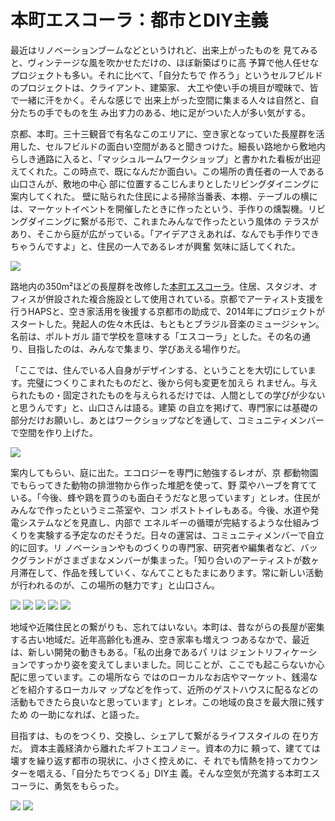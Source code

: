 # 本町エスコーラ：都市とDIY主義

最近はリノベーションブームなどというけれど、出来上がったものを 見てみると、ヴィンテージな風を吹かせただけの、ほぼ新築ばりに高 予算で他人任せなプロジェクトも多い。それに比べて、「自分たちで 作ろう」というセルフビルドのプロジェクトは、クライアント、建築家、 大工や使い手の境目が曖昧で、皆で一緒に汗をかく。そんな感じで 出来上がった空間に集まる人々は自然と、自分たちの手でものを生 み出す力のある、地に足がついた人が多い気がする。

京都、本町。三十三観音で有名なこのエリアに、空き家となっていた長屋群を活用した、セルフビルドの面白い空間があると聞きつけた。細長い路地から敷地内らしき通路に入ると、「マッシュルームワークショップ」と書かれた看板が出迎えてくれた。この時点で、既になんだか面白い。この場所の責任者の一人である山口さんが、敷地の中心 部に位置するこじんまりとしたリビングダイニングに案内してくれた。 壁に貼られた住民による掃除当番表、本棚、テーブルの横には、マーケットイベントを開催したときに作ったという、手作りの燻製機。リビ ングダイニングに繋がる形で、これまたみんなで作ったという風体の テラスがあり、そこから庭が広がっている。「アイデアさえあれば、なんでも手作りできちゃうんですよ」と、住民の一人であるレオが興奮 気味に話してくれた。

![](honmachiescola5.jpg)

路地内の350m²ほどの長屋群を改修した[本町エスコーラ](http://www.escola-kyoto.com/escola-index.html)。住居、スタジオ、オフィスが併設された複合施設として使用されている。京都でアーティスト支援を行うHAPSと、空き家活用を後援する京都市の助成で、2014年にプロジェクトがスタートした。発起人の佐々木氏は、もともとブラジル音楽のミュージシャン。名前は、ポルトガル 語で学校を意味する「エスコーラ」とした。その名の通り、目指したのは、みんなで集まり、学びあえる場作りだ。

「ここでは、住んでいる人自身がデザインする、ということを大切にしています。完璧につくりこまれたものだと、後から何も変更を加えら れません。与えられたもの・固定されたものを与えられるだけでは、人間としての学びが少ないと思うんです」と、山口さんは語る。建築 の自立を掲げて、専門家には基礎の部分だけお願いし、あとはワークショップなどを通して、コミュニティメンバーで空間を作り上げた。

![](honmachiescola3.jpg)

案内してもらい、庭に出た。エコロジーを専門に勉強するレオが、京 都動物園でもらってきた動物の排泄物から作った堆肥を使って、野 菜やハーブを育てている。「今後、蜂や鶏を買うのも面白そうだなと思っています」とレオ。住民がみんなで作ったというミニ茶室や、コン ポストトイレもある。今後、水道や発電システムなどを見直し、内部で エネルギーの循環が完結するような仕組みづくりを実験する予定なのだそうだ。日々の運営は、コミュニティメンバーで自立的に回す。リ ノベーションやものづくりの専門家、研究者や編集者など、バックグランドがさまざまなメンバーが集まった。「知り合いのアーティストが数ヶ月滞在して、作品を残していく、なんてこともたまにあります。常に新しい活動が行われるのが、この場所の魅力です」と山口さん。

![](honmachiescola6.jpg)
![](honmachiescola8.jpg)
![](honmachiescola12.jpg)
![](honmachiescola13.jpg)
![](honmachiescola25.jpg)

地域や近隣住民との繋がりも、忘れてはいない。本町は、昔ながらの長屋が密集する古い地域だ。近年高齢化も進み、空き家率も増えつ つあるなかで、最近は、新しい開発の動きもある。「私の出身であるパ リは ジェントリフィケーションですっかり姿を変えてしまいました。同じことが、ここでも起こらないか心配に思っています。この場所なら ではのローカルなお店やマーケット、銭湯などを紹介するローカルマ ップなどを作って、近所のゲストハウスに配るなどの活動もできたら良いなと思っています」とレオ。この地域の良さを最大限に残すため の一助になれば、と語った。

目指すは、ものをつくり、交換し、シェアして繋がるライフスタイルの 在り方だ。 資本主義経済から離れたギフトエコノミー。資本の力に 頼って、建てては壊すを繰り返す都市の現状に、小さく控えめに、そ れでも情熱を持ってカウンターを唱える、「自分たちでつくる」DIY主 義。そんな空気が充満する本町エスコーラに、勇気をもらった。

![](honmachiescola1.jpg)
![](honmachiescola15.jpg)